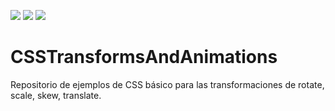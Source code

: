 ![](https://img.shields.io/static/v1?label=technology&message=css&color=blue)
![](https://img.shields.io/static/v1?label=technology&message=html&color=red)
![](https://img.shields.io/static/v1?label=school&message=udemy%&color=red)

# CSSTransformsAndAnimations

Repositorio de ejemplos de CSS básico para las transformaciones de rotate, scale, skew, translate.

